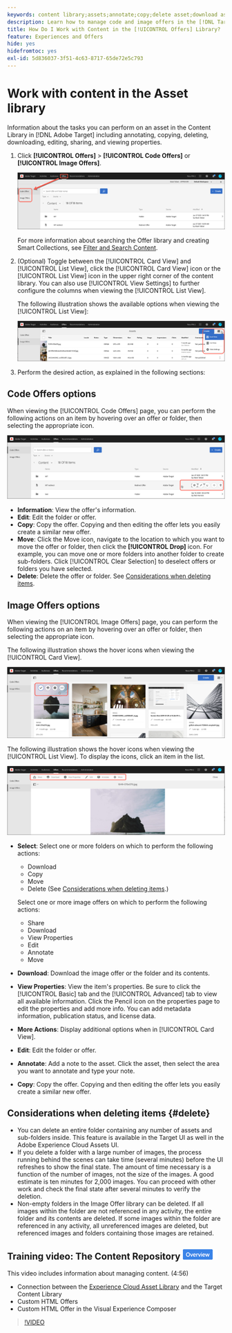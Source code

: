 ```yaml
---
keywords: content library;assets;annotate;copy;delete asset;download asset;edit content;share card;view content properties
description: Learn how to manage code and image offers in the [!DNL Target] [!UICONTROL Offers] library.
title: How Do I Work with Content in the [!UICONTROL Offers] Library?
feature: Experiences and Offers
hide: yes
hidefromtoc: yes
exl-id: 5d836037-3f51-4c63-8717-65de72e5c793
---
```

# Work with content in the Asset library

Information about the tasks you can perform on an asset in the Content Library in [!DNL Adobe Target] including annotating, copying, deleting, downloading, editing, sharing, and viewing properties.

1. Click **[!UICONTROL Offers]** > **[!UICONTROL Code Offers]** or **[!UICONTROL Image Offers]**.

   ![Code Offers and Image Offers tabs](/help/main/c-experiences/c-manage-content/assets/offers-both.png)

   For more information about searching the Offer library and creating Smart Collections, see [Filter and Search Content](/help/main/c-experiences/c-manage-content/filter-and-search-content.md#concept_3B59B8F025BF4CEA82ECC5199D365276). 

1. (Optional) Toggle between the [!UICONTROL Card View] and [!UICONTROL List View], click the [!UICONTROL Card View] icon or the [!UICONTROL List View] icon in the upper right corner of the content library. You can also use [!UICONTROL View Settings] to further configure the columns when viewing the [!UICONTROL List View]. 

   The following illustration shows the available options when viewing the [!UICONTROL List View]:

   ![List View options](/help/main/c-experiences/c-manage-content/assets/view-settings-options.png)

1. Perform the desired action, as explained in the following sections:

## Code Offers options

When viewing the [!UICONTROL Code Offers] page, you can perform the following actions on an item by hovering over an offer or folder, then selecting the appropriate icon.

![Hover icons on Code Offers tab](/help/main/c-experiences/c-manage-content/assets/code-offers-hover-icons.png)

* **Information**: View the offer's information.
* **Edit**: Edit the folder or offer.
* **Copy**: Copy the offer. Copying and then editing the offer lets you easily create a similar new offer.
* **Move**: Click the Move icon, navigate to the location to which you want to move the offer or folder, then click the **[!UICONTROL Drop]** icon. For example, you can move one or more folders into another folder to create sub-folders. Click [!UICONTROL Clear Selection] to deselect offers or folders you have selected.
* **Delete**: Delete the offer or folder. See [Considerations when deleting items](#delete).

## Image Offers options

When viewing the [!UICONTROL Image Offers] page, you can perform the following actions on an item by hovering over an offer or folder, then selecting the appropriate icon.

The following illustration shows the hover icons when viewing the [!UICONTROL Card View].

![Hover icons on the Image Offers tab when in Card View](/help/main/c-experiences/c-manage-content/assets/image-offers-hover-icons.png)

The following illustration shows the hover icons when viewing the [!UICONTROL List View]. To display the icons, click an item in the list.

![Hover icons on the Image Offers tab when in List View](/help/main/c-experiences/c-manage-content/assets/list-view-hover.png)

* **Select**: Select one or more folders on which to perform the following actions:

  * Download
  * Copy
  * Move
  * Delete (See [Considerations when deleting items](#delete).)

  Select one or more image offers on which to perform the following actions:

  * Share
  * Download
  * View Properties
  * Edit
  * Annotate
  * Move

* **Download**: Download the image offer or the folder and its contents.
* **View Properties**: View the item's properties. Be sure to click the [!UICONTROL Basic] tab and the [!UICONTROL Advanced] tab to view all available information. Click the Pencil icon on the properties page to edit the properties and add more info. You can add metadata information, publication status, and license data.
* **More Actions**: Display additional options when in [!UICONTROL Card View].
* **Edit**: Edit the folder or offer.
* **Annotate**: Add a note to the asset. Click the asset, then select the area you want to annotate and type your note.
* **Copy**: Copy the offer. Copying and then editing the offer lets you easily create a similar new offer.

## Considerations when deleting items {#delete}

* You can delete an entire folder containing any number of assets and sub-folders inside. This feature is available in the Target UI as well in the Adobe Experience Cloud Assets UI.
* If you delete a folder with a large number of images, the process running behind the scenes can take time (several minutes) before the UI refreshes to show the final state. The amount of time necessary is a function of the number of images, not the size of the images. A good estimate is ten minutes for 2,000 images. You can proceed with other work and check the final state after several minutes to verify the deletion.
* Non-empty folders in the Image Offer library can be deleted. If all images within the folder are not referenced in any activity, the entire folder and its contents are deleted. If some images within the folder are referenced in any activity, all unreferenced images are deleted, but referenced images and folders containing those images are retained.

## Training video: The Content Repository ![Overview badge](/help/main/assets/overview.png)

This video includes information about managing content. (4:56)

* Connection between the [Experience Cloud Asset Library](https://experienceleague.adobe.com/docs/core-services/interface/assets/creative-cloud.html) and the Target Content Library 
* Custom HTML Offers 
* Custom HTML Offer in the Visual Experience Composer

>[!VIDEO](https://video.tv.adobe.com/v/17387)
